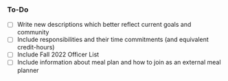 ### To-Do

- [ ] Write new descriptions which better reflect current goals and community
- [ ] Include responsibilities and their time commitments (and equivalent credit-hours)
- [ ] Include Fall 2022 Officer List
- [ ] Include information about meal plan and how to join as an external meal planner 
